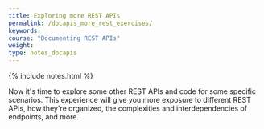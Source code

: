 ```yaml
---
title: Exploring more REST APIs
permalink: /docapis_more_rest_exercises/
keywords: 
course: "Documenting REST APIs"
weight: 
type: notes_docapis
---
```

{% include notes.html %}

Now it's time to explore some other REST APIs and code for some specific scenarios. This experience will give you more exposure to different REST APIs, how they're organized, the complexities and interdependencies of endpoints, and more.